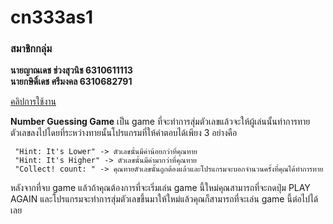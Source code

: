 # cn333as1

### สมาชิกกลุ่ม

**นายญาณเดช ช่วงสุวนิช 6310611113** <br>
**นายกษิดิ์เดช ศรีมงคล 6310682791**

[คลิปการใช้งาน](https://youtu.be/cRWKcICtc3s)

**Number Guessing Game** เป็น game ที่จะทำการสุ่มตัวเลขแล้วจะให้ผู้เล่นนั้นทำการทายตัวเลขลงไปโดยที่ระหว่างทายนั้นโปรแกรมที่ให้คำตอบได้เพียง 3 อย่างคือ 

```
 "Hint: It's Lower" -> ตัวเลขนั้นมีค่าน้อยกว่าที่คุณทาย
 "Hint: It's Higher" -> ตัวเลขนั้นมีค่ามากว่าที่คุณทาย
 "Collect! count: " -> คุณทายตัวเลขนั้นถูกต้องแล้วและโปรแกรมจะบอกจำนวนครั้งที่คุณได้ทำการทาย
```
หลังจากที่จบ game แล้วถ้าคุณต้องการที่จะเริ่มเล่น game นี้ใหม่คุณสามารถที่จะกดปุ่ม PLAY AGAIN และโปรแกรมจะทำการสุ่มตัวเลขขึ้นมาให้ใหม่แล้วคุณก็สามารถที่จะเล่น game นี้ต่อไปได้เลย